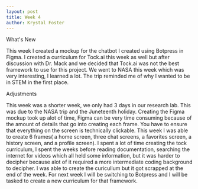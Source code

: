 ```yaml
---
layout: post
title: Week 4
author: Krystal Foster
---
```


What's New

This week I created a mockup for the chatbot I created using Botpress in Figma. I created a curriculum for Tock.ai this week as well but after discussion with Dr. Mack and we decided that Tock.ai was not the best framework to use for this project. We went to NASA this week which was very interesting, I learned a lot. The trip reminded me of why I wanted to be in STEM in the first place.

Adjustments

This week was a shorter week, we only had 3 days in our research lab. This was due to the NASA trip and the Juneteenth holiday. Creating the Figma mockup took up alot of time, Figma can be very time consuming because of the amount of details that go into creating each frame. You have to ensure that everything on the screen is technically clickable. This week I was able to create 6 frames( a home screen, three chat screens, a favorites screen, a history screen, and a profile screen). I spent a lot of time creating the tock curriculum, I spent the weeks before reading documentation, searching the internet for videos which all held some information, but it was harder to decipher because alot of it required a more intermediate coding background to decipher. I was able to create the curicullum but it got scrapped at the end of the week. For next week I will be switching to Botpress and I will be tasked to create a new curriculum for that framework.

